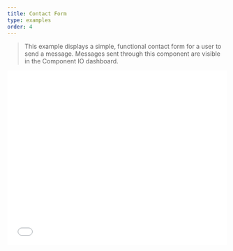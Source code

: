```yaml
---
title: Contact Form
type: examples
order: 4
---
```


> This example displays a simple, functional contact form for a user to send a message. Messages sent through this component are visible in the Component IO dashboard.

<iframe width="100%" height="400" src="//jsfiddle.net/component/jfjg8yep/embedded/result,html,js,css/" allowfullscreen="allowfullscreen" frameborder="0"></iframe>
